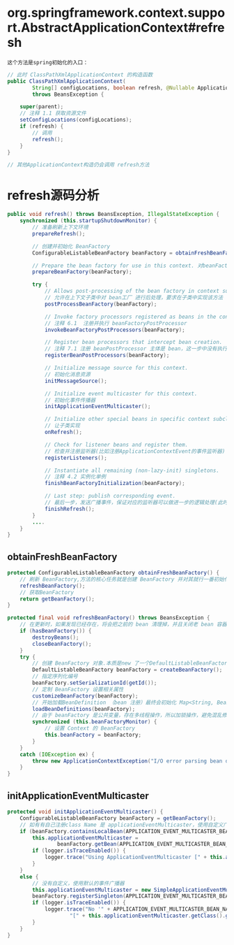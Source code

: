 # org.springframework.context.support.AbstractApplicationContext#refresh
```这个方法是spring初始化的入口：```
```java
// 此时 ClassPathXmlApplicationContext 的构造函数
public ClassPathXmlApplicationContext(
        String[] configLocations, boolean refresh, @Nullable ApplicationContext parent)
        throws BeansException {

    super(parent);
    // 注释 1.1 获取资源文件
    setConfigLocations(configLocations);
    if (refresh) {
        // 调用
        refresh();
    }
}

// 其他ApplicationContext构造仍会调用 refresh方法
```

# refresh源码分析
```java
public void refresh() throws BeansException, IllegalStateException {
    synchronized (this.startupShutdownMonitor) {
        // 准备刷新上下文环境
        prepareRefresh();

        // 创建并初始化 BeanFactory
        ConfigurableListableBeanFactory beanFactory = obtainFreshBeanFactory();

        // Prepare the bean factory for use in this context. 对beanFactory做一些特殊处理
        prepareBeanFactory(beanFactory);

        try {
            // Allows post-processing of the bean factory in context subclasses.
            // 允许在上下文子类中对 bean工厂 进行后处理，要求在子类中实现该方法
            postProcessBeanFactory(beanFactory);

            // Invoke factory processors registered as beans in the context.
            // 注释 6.1  注册并执行 beanFactoryPostProcessor
            invokeBeanFactoryPostProcessors(beanFactory);

            // Register bean processors that intercept bean creation.
            // 注释 7.1 注册 beanPostProcessor 主体是 bean，这一步中没有执行，只是注册动作
            registerBeanPostProcessors(beanFactory);

            // Initialize message source for this context.
            // 初始化消息资源
            initMessageSource();

            // Initialize event multicaster for this context.
            // 初始化事件传播器
            initApplicationEventMulticaster();

            // Initialize other special beans in specific context subclasses.
            // 让子类实现
            onRefresh();

            // Check for listener beans and register them.
            // 检查并注册监听器(比如注册ApplicationContextEvent的事件监听器)
            registerListeners();

            // Instantiate all remaining (non-lazy-init) singletons.
            // 注释 4.2 实例化单例
            finishBeanFactoryInitialization(beanFactory);

            // Last step: publish corresponding event.
            // 最后一步，发送广播事件，保证对应的监听器可以做进一步的逻辑处理(此时bean全部实例化完成)
            finishRefresh();
        }
        ....
    }
}
```

## obtainFreshBeanFactory
```java
protected ConfigurableListableBeanFactory obtainFreshBeanFactory() {
    // 刷新 BeanFactory,方法的核心任务就是创建 BeanFactory 并对其就行一番初始化
    refreshBeanFactory();
    // 获取BeanFactory
    return getBeanFactory();
}

protected final void refreshBeanFactory() throws BeansException {
    // 在更新时，如果发现已经存在，将会把之前的 bean 清理掉，并且关闭老 bean 容器
    if (hasBeanFactory()) {
        destroyBeans();
        closeBeanFactory();
    }
    try {
        // 创建 BeanFactory 对象.本质是new 了一个DefaultListableBeanFactory
        DefaultListableBeanFactory beanFactory = createBeanFactory();
        // 指定序列化编号
        beanFactory.setSerializationId(getId());
        // 定制 BeanFactory 设置相关属性
        customizeBeanFactory(beanFactory);
        // 开始加载BeanDefinition （bean 注册）最终会初始化 Map<String, BeanDefinition>，bean没有实例化
        loadBeanDefinitions(beanFactory);
        // 由于 beanFactory 是公共变量，存在多线程操作，所以加锁操作，避免混乱修改
        synchronized (this.beanFactoryMonitor) {
            // 设置 Context 的 BeanFactory
            this.beanFactory = beanFactory;
        }
    }
    catch (IOException ex) {
        throw new ApplicationContextException("I/O error parsing bean definition source for " + getDisplayName(), ex);
    }
}
```

## initApplicationEventMulticaster
```java
protected void initApplicationEventMulticaster() {
    ConfigurableListableBeanFactory beanFactory = getBeanFactory();
    // 如有有自己注册class Name 是 applicationEventMulticaster，使用自定义广播器
    if (beanFactory.containsLocalBean(APPLICATION_EVENT_MULTICASTER_BEAN_NAME)) {
        this.applicationEventMulticaster =
                beanFactory.getBean(APPLICATION_EVENT_MULTICASTER_BEAN_NAME, ApplicationEventMulticaster.class);
        if (logger.isTraceEnabled()) {
            logger.trace("Using ApplicationEventMulticaster [" + this.applicationEventMulticaster + "]");
        }
    }
    else {
        // 没有自定义，使用默认的事件广播器
        this.applicationEventMulticaster = new SimpleApplicationEventMulticaster(beanFactory);
        beanFactory.registerSingleton(APPLICATION_EVENT_MULTICASTER_BEAN_NAME, this.applicationEventMulticaster);
        if (logger.isTraceEnabled()) {
            logger.trace("No '" + APPLICATION_EVENT_MULTICASTER_BEAN_NAME + "' bean, using " +
                    "[" + this.applicationEventMulticaster.getClass().getSimpleName() + "]");
        }
    }
}
```